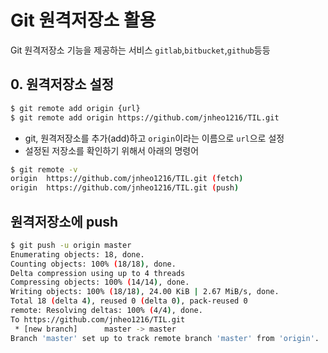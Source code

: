 # Git 원격저장소 활용

Git 원격저장소 기능을 제공하는 서비스 `gitlab`,`bitbucket`,`github`등등

## 0. 원격저장소 설정

```bash
$ git remote add origin {url}
$ git remote add origin https://github.com/jnheo1216/TIL.git
```

* git, 원격저장소를 추가(add)하고 `origin`이라는 이름으로 `url`으로 설정
* 설정된 저장소를 확인하기 위해서 아래의 명령어

```bash
$ git remote -v
origin  https://github.com/jnheo1216/TIL.git (fetch)
origin  https://github.com/jnheo1216/TIL.git (push)

```

## 원격저장소에 push

```bash
$ git push -u origin master
Enumerating objects: 18, done.
Counting objects: 100% (18/18), done.
Delta compression using up to 4 threads
Compressing objects: 100% (14/14), done.
Writing objects: 100% (18/18), 24.00 KiB | 2.67 MiB/s, done.
Total 18 (delta 4), reused 0 (delta 0), pack-reused 0
remote: Resolving deltas: 100% (4/4), done.
To https://github.com/jnheo1216/TIL.git
 * [new branch]      master -> master
Branch 'master' set up to track remote branch 'master' from 'origin'.
```





